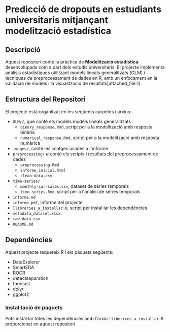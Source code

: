 # Predicció de dropouts en estudiants universitaris mitjançant modelització estadística

## Descripció

Aquest repositori conté la pràctica de **Modelització estadística** desenvolupada com a part dels estudis universitaris. El projecte implementa anàlisis estadístiques utilitzant models lineals generalitzats (GLM) i tècniques de preprocessament de dades en R, amb un enfocament en la validació de models i la visualització de resultats[attached_file:1].

## Estructura del Repositori

El projecte està organitzat en les següents carpetes i arxius:

- ``GLMz/``, que conté els models models lineals generalitzats
  - ``binary_response.Rmd``, script per a la modelització amb resposta binària
  - ``numerical_response.Rmd``, script per a la modelització amb resposta numèrica
- ``images/``, conté les imatges usades a l'informe
- ``preprocessing/`` # conté els scripts i resultats del preprocessament de dades
  - ``preprocessing.Rmd``
  - ``informe_inicial.html``
  - ``clean-data.csv``
- ``time-series/``
  - ``monthly-car-sales.csv``, dataset de sèries temporals
  - ``time-series.Rmd``, script per a l'anàlisi de sèries temporals
- ``informe.md``
- ``informe.pdf``, informe del projecte
- ``llibreries_a_installar.R``, script per instal·lar les dependències
- ``metadata_dataset.xlsx``
- ``raw-data.csv``
- ``README.md``

## Dependències

Aquest projecte requereix R i els paquets següents:

- DataExplorer
- SmartEDA
- ROCR
- detectseparation
- forecast
- dplyr
- ggplot2

### Instal·lació de paquets

Pots instal·lar totes les dependències amb l'arxiu `lliberires_a_installar.R` proporcionat en aquest repositori.

